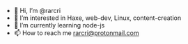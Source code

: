 - 👋 Hi, I’m @rarcri
- 👀 I’m interested in Haxe, web-dev, Linux, content-creation 
- 🌱 I’m currently learning node-js
- 📫 How to reach me rarcri@protonmail.com

<!---
rarcri/rarcri is a ✨ special ✨ repository because its `README.md` (this file) appears on your GitHub profile.
You can click the Preview link to take a look at your changes.
--->
